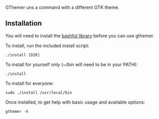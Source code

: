 GThemer uns a command with a different GTK theme.

Installation
------------

You will need to install the
[bashful library](http://github.com/jmcantrell/bashful)
before you can use gthemer.

To install, run the included install script:

    ./install [DIR]

To install for yourself only (~/bin will need to be in your PATH):

    ./install

To install for everyone:

    sudo ./install /usr/local/bin

Once installed, to get help with basic usage and available options:

    gthemer -h
